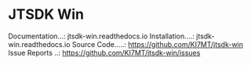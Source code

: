 # JTSDK Win

Documentation...: jtsdk-win.readthedocs.io
Installation....: jtsdk-win.readthedocs.io
Source Code.....: https://github.com/KI7MT/jtsdk-win
Issue Reports ..: https://github.com/KI7MT/jtsdk-win/issues




